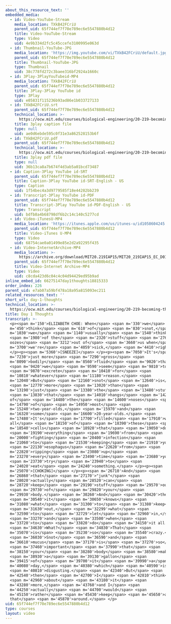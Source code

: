 ```yaml
---
about_this_resource_text: ''
embedded_media:
  - id: Video-YouTube-Stream
    media_location: TXkB42FCriU
    parent_uid: 65f744ef7f70e789ec6e5547880b4d12
    title: Video-YouTube-Stream
    type: Video
    uid: 4e9b334d2fc5c45ccefe3100995e063d
  - id: Thumbnail-YouTube-JPG
    media_location: 'https://img.youtube.com/vi/TXkB42FCriU/default.jpg'
    parent_uid: 65f744ef7f70e789ec6e5547880b4d12
    title: Thumbnail-YouTube-JPG
    type: Thumbnail
    uid: 38c778fd272c3baee316bf2924a1660c
  - id: 3Play-3PlayYouTubeid-MP4
    media_location: TXkB42FCriU
    parent_uid: 65f744ef7f70e789ec6e5547880b4d12
    title: 3Play-3Play YouTube id
    type: 3Play
    uid: e05831f115236b93ad86e1b033727133
  - id: TXkB42FCriU.srt
    parent_uid: 65f744ef7f70e789ec6e5547880b4d12
    technical_location: >-
      https://ocw.mit.edu/courses/biological-engineering/20-219-becoming-the-next-bill-nye-writing-and-hosting-the-educational-show-january-iap-2015/day-1-identity-and-genre/day-1-thoughts/TXkB42FCriU.srt
    title: 3play caption file
    type: null
    uid: ae0d6ebde595c0f31e3a862528153b6f
  - id: TXkB42FCriU.pdf
    parent_uid: 65f744ef7f70e789ec6e5547880b4d12
    technical_location: >-
      https://ocw.mit.edu/courses/biological-engineering/20-219-becoming-the-next-bill-nye-writing-and-hosting-the-educational-show-january-iap-2015/day-1-identity-and-genre/day-1-thoughts/TXkB42FCriU.pdf
    title: 3play pdf file
    type: null
    uid: 36b13ca8a7b674f4d3ab5a01bcd73487
  - id: Caption-3Play YouTube id-SRT
    parent_uid: 65f744ef7f70e789ec6e5547880b4d12
    title: Caption-3Play YouTube id-SRT-English - US
    type: Caption
    uid: 1f54bec4a3d9779585f18e44282bb239
  - id: Transcript-3Play YouTube id-PDF
    parent_uid: 65f744ef7f70e789ec6e5547880b4d12
    title: Transcript-3Play YouTube id-PDF-English - US
    type: Transcript
    uid: bdfb8a4b68798df6b2c14c140c5277cd
  - id: Video-iTunesU-MP4
    media_location: 'https://itunes.apple.com/us/itunes-u/id1058604245'
    parent_uid: 65f744ef7f70e789ec6e5547880b4d12
    title: Video-iTunes U-MP4
    type: Video
    uid: 68754cae0a01499e85e2d2a92295f435
  - id: Video-InternetArchive-MP4
    media_location: >-
      https://archive.org/download/MIT20.219IAP15/MIT20_219IAP15_EC_D01_Pitch_Example_360p.mp4
    parent_uid: 65f744ef7f70e789ec6e5547880b4d12
    title: Video-Internet Archive-MP4
    type: Video
    uid: c8cda423d6c04c4c04d94429ed95b9ad
inline_embed_id: 66275147day1thoughts18815333
order_index: 226
parent_uid: e7ab07a59bf478a18a95a815093ec211
related_resources_text: ''
short_url: day-1-thoughts
technical_location: >-
  https://ocw.mit.edu/courses/biological-engineering/20-219-becoming-the-next-bill-nye-writing-and-hosting-the-educational-show-january-iap-2015/day-1-identity-and-genre/day-1-thoughts
title: Day 1 Thoughts
transcript: >-
  <p><span m='150'>ELIZABETH CHOE: When</span> <span m='330'>we</span> <span
  m='450'>think</span> <span m='610'>of</span> <span m='830'>snot,</span> <span
  m='1030'>we</span> <span m='1140'>usually</span> <span m='1540'>think</span>
  <span m='1980'>of the</span> <span m='2320'>stuff</span> <span m='2766'>that
  oozes</span> <span m='3212'>out of</span> <span m='3660'>us when</span> <span
  m='3700'>we're</span> <span m='4059'>sick,</span> <span m='4410'>right?</span>
  </p><p><span m='5360'>[SNEEZE]</span> </p><p><span m='7050'>It's</span> <span
  m='7230'>just more</span> <span m='7290'>gross</span> <span
  m='8090'>bodily</span> <span m='8560'>fluid</span> <span m='9020'>that</span>
  <span m='9420'>we</span> <span m='9590'>seem</span> <span m='9810'>to</span>
  <span m='9870'>excrete</span> <span m='10410'>for</span> <span
  m='10810'>whatever</span> <span m='11180'>reason.</span> <span
  m='12040'>But</span> <span m='12160'>snot</span> <span m='12640'>is</span>
  <span m='12770'>more</span> <span m='13020'>than</span> <span
  m='13190'>just</span> <span m='13380'>the</span> <span m='13480'>stuff</span>
  <span m='13830'>that</span> <span m='14010'>hangs</span> <span m='14220'>out
  of</span> <span m='14480'>the</span> <span m='14600'>noses</span> <span
  m='14790'>of</span> <span m='14950'>most</span> <span
  m='15240'>two-year-olds,</span> <span m='15970'>and</span> <span
  m='16320'>some</span> <span m='16600'>20-year-olds.</span> <span
  m='17480'>It's</span> <span m='17700'>filled</span> <span m='17910'>with
  all</span> <span m='18150'>of</span> <span m='18390'>these</span> <span
  m='18540'>cells</span> <span m='18920'>that</span> <span m='19050'>do</span>
  <span m='19190'>everything</span> <span m='19690'>from</span> <span
  m='20000'>fighting</span> <span m='20400'>infection</span> <span
  m='21060'>to</span> <span m='21530'>keeping</span> <span m='21910'>your</span>
  <span m='22130'>esophagus</span> <span m='22620'>from</span> <span
  m='22820'>ripping</span> <span m='23080'>up</span> <span
  m='23270'>every</span> <span m='23490'>time</span> <span m='23680'>you</span>
  <span m='23730'>try</span> <span m='23940'>to</span> <span
  m='24020'>eat</span> <span m='24240'>something.</span> </p><p><span
  m='25070'>[CHOKING]</span> </p><p><span m='26710'>And</span> <span
  m='26860'>that</span> <span m='27170'>"junk"</span> <span
  m='28020'>actually</span> <span m='28520'>can</span> <span
  m='28720'>keep</span> <span m='29190'>stuff</span> <span m='29570'>out</span>
  <span m='29730'>of</span> <span m='29820'>your</span> <span
  m='29930'>body.</span> <span m='30260'>And</span> <span m='30420'>then</span>
  <span m='30540'>it</span> <span m='30650'>knows</span> <span
  m='31080'>what</span> <span m='31300'>to</span> <span m='31380'>keep</span>
  <span m='31630'>out,</span> <span m='32299'>what</span> <span
  m='32590'>to</span> <span m='32729'>let</span> <span m='32960'>in,</span>
  <span m='33270'>and</span> <span m='33500'>when</span> <span
  m='33720'>to</span> <span m='33820'>do</span> <span m='34150'>it all.</span>
  <span m='34630'>What?</span> <span m='34830'>That</span> <span
  m='35070'>is</span> <span m='35230'>so</span> <span m='35540'>crazy.</span>
  <span m='36030'>Snot</span> <span m='36590'>and</span> <span
  m='36610'>mucus</span> <span m='37170'>is</span> <span m='37270'>so</span>
  <span m='37460'>important</span> <span m='37990'>that</span> <span
  m='38150'>your</span> <span m='38280'>body</span> <span m='38580'>makes</span>
  <span m='38930'>a</span> <span m='39130'>gallon</span> <span
  m='39415'>of</span> <span m='39700'>it</span> <span m='39990'>a</span> <span
  m='40080'>day,</span> <span m='40380'>which</span> <span m='40590'>is</span>
  <span m='40810'>disgusting.</span> <span m='42340'>But</span> <span
  m='42540'>then</span> <span m='42700'>I</span> <span m='42810'>think</span>
  <span m='42960'>about</span> <span m='43180'>it</span> <span
  m='43280'>more,</span> <span m='43760'>and I</span> <span
  m='44250'>actually</span> <span m='44700'>would</span> <span
  m='45150'>rather</span> <span m='45430'>keep</span> <span m='45650'>all
  that</span> <span m='45870'>around.</span> </p>
uid: 65f744ef7f70e789ec6e5547880b4d12
type: courses
layout: video
---
```

